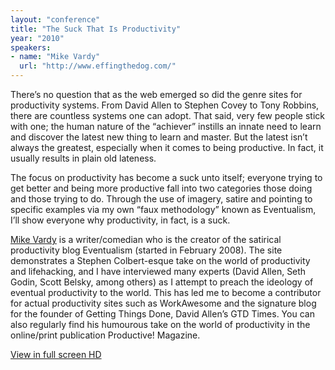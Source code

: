 ```yaml
---
layout: "conference"
title: "The Suck That Is Productivity"
year: "2010"
speakers:
- name: "Mike Vardy"
  url: "http://www.effingthedog.com/"
---
```



There’s no question that as the web emerged so did the genre sites for
productivity systems. From David Allen to Stephen Covey to Tony Robbins, there
are countless systems one can adopt. That said, very few people stick with
one; the human nature of the “achiever” instills an innate need to learn and
discover the latest new thing to learn and master. But the latest isn’t always
the greatest, especially when it comes to being productive. In fact, it
usually results in plain old lateness.

The focus on productivity has become a suck unto itself; everyone trying to
get better and being more productive fall into two categories those doing and
those trying to do. Through the use of imagery, satire and pointing to
specific examples via my own “faux methodology” known as Eventualism, I’ll
show everyone why productivity, in fact, is a suck.

[Mike
Vardy](https://web.archive.org/web/20210413200236/http://www.effingthedog.com/)
is a writer/comedian who is the creator of the satirical productivity blog
Eventualism (started in February 2008). The site demonstrates a Stephen
Colbert-esque take on the world of productivity and lifehacking, and I have
interviewed many experts (David Allen, Seth Godin, Scott Belsky, among others)
as I attempt to preach the ideology of eventual productivity to the world.
This has led me to become a contributor for actual productivity sites such as
WorkAwesome and the signature blog for the founder of Getting Things Done,
David Allen’s GTD Times. You can also regularly find his humourous take on the
world of productivity in the online/print publication Productive! Magazine.


[ View in full screen HD
](https://web.archive.org/web/20210413200236/https://www.youtube.com/v/htUh34ceX_M?fs=1&hl=en_US&rel=0&hd=1)


[//]: # (Retrieved from https://web.archive.org/web/20210416135337/https://www.ideawave.ca/the-conference/the-suck-that-is-productivity)